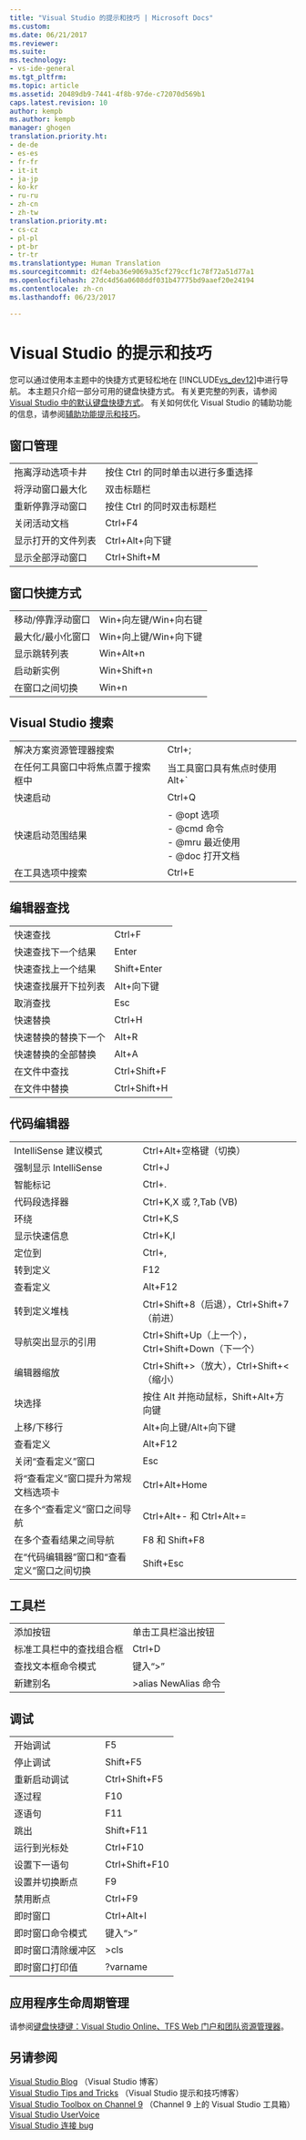 ```yaml
---
title: "Visual Studio 的提示和技巧 | Microsoft Docs"
ms.custom: 
ms.date: 06/21/2017
ms.reviewer: 
ms.suite: 
ms.technology:
- vs-ide-general
ms.tgt_pltfrm: 
ms.topic: article
ms.assetid: 20489db9-7441-4f8b-97de-c72070d569b1
caps.latest.revision: 10
author: kempb
ms.author: kempb
manager: ghogen
translation.priority.ht:
- de-de
- es-es
- fr-fr
- it-it
- ja-jp
- ko-kr
- ru-ru
- zh-cn
- zh-tw
translation.priority.mt:
- cs-cz
- pl-pl
- pt-br
- tr-tr
ms.translationtype: Human Translation
ms.sourcegitcommit: d2f4eba36e9069a35cf279ccf1c78f72a51d77a1
ms.openlocfilehash: 27dc4d56a0608ddf031b47775bd9aaef20e24194
ms.contentlocale: zh-cn
ms.lasthandoff: 06/23/2017

---
```

# <a name="tips-and-tricks-for-visual-studio"></a>Visual Studio 的提示和技巧
您可以通过使用本主题中的快捷方式更轻松地在 [!INCLUDE[vs_dev12](../extensibility/includes/vs_dev12_md.md)]中进行导航。 本主题只介绍一部分可用的键盘快捷方式。 有关更完整的列表，请参阅 [Visual Studio 中的默认键盘快捷方式](../ide/default-keyboard-shortcuts-in-visual-studio.md)。 有关如何优化 Visual Studio 的辅助功能的信息，请参阅[辅助功能提示和技巧](../ide/reference/accessibility-tips-and-tricks.md)。  

##  <a name="BKMK_WindowMgmt"></a>窗口管理  

|||  
|-|-|  
|拖离浮动选项卡井|按住 Ctrl 的同时单击以进行多重选择|  
|将浮动窗口最大化|双击标题栏|  
|重新停靠浮动窗口|按住 Ctrl 的同时双击标题栏|  
|关闭活动文档|Ctrl+F4|  
|显示打开的文件列表|Ctrl+Alt+向下键|  
|显示全部浮动窗口|Ctrl+Shift+M|  

##  <a name="BKMK_WindowShortcuts"></a>窗口快捷方式  

|||  
|-|-|  
|移动/停靠浮动窗口|Win+向左键/Win+向右键|  
|最大化/最小化窗口|Win+向上键/Win+向下键|  
|显示跳转列表|Win+Alt+n|  
|启动新实例|Win+Shift+n|  
|在窗口之间切换|Win+n|  

##  <a name="BKMK_Search"></a>Visual Studio 搜索  

|||  
|-|-|  
|解决方案资源管理器搜索|Ctrl+;|  
|在任何工具窗口中将焦点置于搜索框中|当工具窗口具有焦点时使用 Alt+`|  
|快速启动|Ctrl+Q|  
|快速启动范围结果|-   @opt 选项<br />-   @cmd 命令<br />-   @mru 最近使用<br />-   @doc 打开文档|  
|在工具选项中搜索|Ctrl+E|  

##  <a name="BKMK_EditorFind"></a>编辑器查找  

|||  
|-|-|  
|快速查找|Ctrl+F|  
|快速查找下一个结果|Enter|  
|快速查找上一个结果|Shift+Enter|  
|快速查找展开下拉列表|Alt+向下键|  
|取消查找|Esc|  
|快速替换|Ctrl+H|  
|快速替换的替换下一个|Alt+R|  
|快速替换的全部替换|Alt+A|  
|在文件中查找|Ctrl+Shift+F|  
|在文件中替换|Ctrl+Shift+H|  

##  <a name="BKMK_CodeEditor"></a>代码编辑器  

|||  
|-|-|  
|IntelliSense 建议模式|Ctrl+Alt+空格键（切换）|  
|强制显示 IntelliSense|Ctrl+J|  
|智能标记|Ctrl+.|  
|代码段选择器|Ctrl+K,X 或 ?,Tab (VB)|  
|环绕|Ctrl+K,S|  
|显示快速信息|Ctrl+K,I|  
|定位到|Ctrl+,|  
|转到定义|F12|  
|查看定义|Alt+F12|  
|转到定义堆栈|Ctrl+Shift+8（后退），Ctrl+Shift+7（前进）|  
|导航突出显示的引用|Ctrl+Shift+Up（上一个），Ctrl+Shift+Down（下一个）|  
|编辑器缩放|Ctrl+Shift+>（放大），Ctrl+Shift+<（缩小）|  
|块选择|按住 Alt 并拖动鼠标，Shift+Alt+方向键|  
|上移/下移行|Alt+向上键/Alt+向下键|  
|查看定义|Alt+F12|  
|关闭“查看定义”窗口|Esc|  
|将“查看定义”窗口提升为常规文档选项卡|Ctrl+Alt+Home|  
|在多个“查看定义”窗口之间导航|Ctrl+Alt+- 和 Ctrl+Alt+=|  
|在多个查看结果之间导航|F8 和 Shift+F8|  
|在“代码编辑器”窗口和“查看定义”窗口之间切换|Shift+Esc|  

##  <a name="BKMK_Toolbars"></a>工具栏  

|||  
|-|-|  
|添加按钮|单击工具栏溢出按钮|  
|标准工具栏中的查找组合框|Ctrl+D|  
|查找文本框命令模式|键入“>”|  
|新建别名|>alias NewAlias 命令|  

##  <a name="BKMK_Debugging"></a>调试  

|||  
|-|-|  
|开始调试|F5|  
|停止调试|Shift+F5|  
|重新启动调试|Ctrl+Shift+F5|  
|逐过程|F10|  
|逐语句|F11|  
|跳出|Shift+F11|  
|运行到光标处|Ctrl+F10|  
|设置下一语句|Ctrl+Shift+F10|  
|设置并切换断点|F9|  
|禁用断点|Ctrl+F9|  
|即时窗口|Ctrl+Alt+I|  
|即时窗口命令模式|键入“>”|  
|即时窗口清除缓冲区|>cls|  
|即时窗口打印值|?varname|  

##  <a name="BKMK_ALM"></a>应用程序生命周期管理  
 请参阅[键盘快捷键：Visual Studio Online、TFS Web 门户和团队资源管理器](http://msdn.microsoft.com/en-us/35ea128b-7565-4ee3-8266-b9f0d32aecf4)。  

## <a name="see-also"></a>另请参阅  
 [Visual Studio Blog](http://blogs.msdn.com/b/visualstudio) （Visual Studio 博客）  
 [Visual Studio Tips and Tricks](http://blogs.msdn.com/b/zainnab) （Visual Studio 提示和技巧博客）  
 [Visual Studio Toolbox on Channel 9](http://channel9.msdn.com/Shows/Visual-Studio-Toolbox) （Channel 9 上的 Visual Studio 工具箱）  
 [Visual Studio UserVoice](http://visualstudio.uservoice.com/forums/121579-visual-studio)   
 [Visual Studio 连接 bug](http://connect.microsoft.com/VisualStudio)

